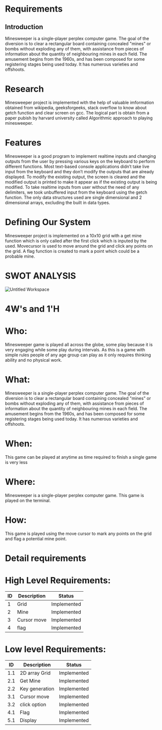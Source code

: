 # Requirements
## Introduction
   Minesweeper is a single-player perplex computer game. The goal of the diversion is to clear a rectangular board containing concealed "mines" or bombs without exploding any of them, with assistance from pieces of information about the quantity of neighbouring mines in each field. The amusement begins from the 1960s, and has been composed for some registering stages being used today. It has numerous varieties and offshoots.

# Research
   Minesweeper project is implemented with the help of valuable imformation obtained from wikipedia, geeksforgeeks, stack overflow to know about getch function and clear screen on gcc. The logical part is obtain from a paper pubish by harvard university called Algorithmic approach to playing minesweeper.

# Features
   Minesweeper is a good program to implement realtime inputs and changing outputs from the user by pressing various keys on the keyboard to perform different functions. Most text-based console applications didn’t take live input from the keyboard and they don’t modify the outputs that are already displayed. To modify the existing output, the screen is cleared and the modified output is printed to make it appear as if the existing output is being modified. To take realtime inputs from user without the need of any delimiters, we took unbuffered input from the keyboard using the getch function. The only data structures used are single dimensional and 2 dimensional arrays, excluding the built in data types.

# Defining Our System
   Minesweeper project is implemented on a 10x10 grid with a get mine function which is only called after the first click which is inputed by the used. Movecursor is used to move around the grid and click any points on the grid. A flag function is created to mark a point which could be a probable mine.
   
# SWOT ANALYSIS
   ![Untitled Workspace](https://user-images.githubusercontent.com/56036534/114536015-4b624880-9c6e-11eb-9850-47cd6719200b.jpg)

# 4W's and 1'H
# Who: 
   Minesweeper game is played all across the globe, some play because it is very engaging while some play during intervals. As this is a game with simple rules people of any age group can play as it only requires thinking ability and no physical work.

# What:
   Minesweeper is a single-player perplex computer game. The goal of the diversion is to clear a rectangular board containing concealed "mines" or bombs without exploding any of them, with assistance from pieces of information about the quantity of neighbouring mines in each field. The amusement begins from the 1960s, and has been composed for some registering stages being used today. It has numerous varieties and offshoots.
 
# When:
   This game can be played at anytime as time required to finish a single game is very less

# Where:
   Minesweeper is a single-player perplex computer game. This game is played on the terminal.

# How:
   This game is played using the move cursor to mark any points on the grid and flag a potential mine point.

# Detail requirements
# High Level Requirements:
  ID  | Description | Status
  ----|-------------|------------
   1  |  Grid       | Implemented
   2  |  Mine       | Implemented
   3  |  Cursor move| Implemented
   4  |  flag       | Implemented
   
# Low level Requirements:
  ID   |  Description  | Status
  -----|---------------|-----------
  1.1  | 2D array Grid | Implemented
  2.1  | Get Mine      | Implemented
  2.2  | Key generation| Implemented
  3.1  | Cursor move   | Implemented
  3.2  | click option  | Implemented
  4.1  | Flag          | Implemented
  5.1  | Display       | Implemented
